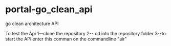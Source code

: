 # portal-go_clean_api
go clean architecture API

To test the Api 
1--clone the repository 
2-- cd into the repository folder
3--to start the APi enter this comman on the  commandline  "air"
